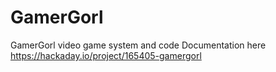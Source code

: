 # GamerGorl
GamerGorl video game system and code
Documentation here https://hackaday.io/project/165405-gamergorl

